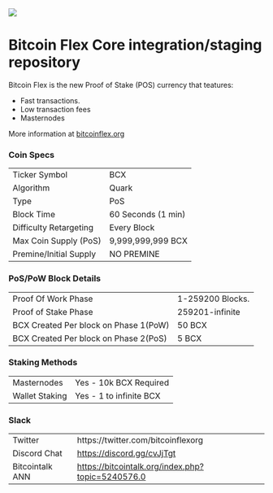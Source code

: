 <img src="https://bitcoinflex.org/wp-content/uploads/2020/04/3-bitcoin-flex-logo-ot-large.png">

Bitcoin Flex Core integration/staging repository
=====================================


Bitcoin Flex is the new Proof of Stake (POS) currency that teatures:

- Fast transactions.
- Low transaction fees
- Masternodes

More information at [bitcoinflex.org](http://www.bitcoinflex.org)

### Coin Specs
<table>
<tr><td>Ticker Symbol</td><td>BCX</td></tr>
<tr><td>Algorithm</td><td>Quark</td></tr>
<tr><td>Type</td><td>PoS</td></tr>
<tr><td>Block Time</td><td>60 Seconds (1 min)</td></tr>
<tr><td>Difficulty Retargeting</td><td>Every Block</td></tr>
<tr><td>Max Coin Supply (PoS)</td><td>9,999,999,999 BCX</td></tr>
<tr><td>Premine/Initial Supply</td><td>NO PREMINE</td></tr>



</table>





### PoS/PoW Block Details
<table>
<tr><td>Proof Of Work Phase</td><td>1-259200 Blocks.</td></tr>
<tr><td>Proof of Stake Phase</td><td>259201-infinite</td></tr>
 <tr><td>BCX Created Per block on Phase 1(PoW)</td><td>50 BCX</td></tr>
<tr><td>BCX Created Per block on Phase 2(PoS)</td><td>5 BCX</td></tr>
</table>


### Staking Methods
<table>
<tr><td>Masternodes</td><td>Yes - 10k BCX Required</td></tr>
<tr><td>Wallet Staking</td><td>Yes - 1 to infinite BCX</td></tr>
</table>



</table>

### Slack
<table>
<tr><td>Twitter</td><td>https://twitter.com/bitcoinflexorg</td></tr>
<tr><td>Discord Chat</td><td><a href="https://discord.gg/cvJjTgt">https://discord.gg/cvJjTgt</a></td></tr>
<tr><td>Bitcointalk ANN</td><td><a href="https://bitcointalk.org/index.php?topic=5240576.0">https://bitcointalk.org/index.php?topic=5240576.0</a></td></tr>

</table>




